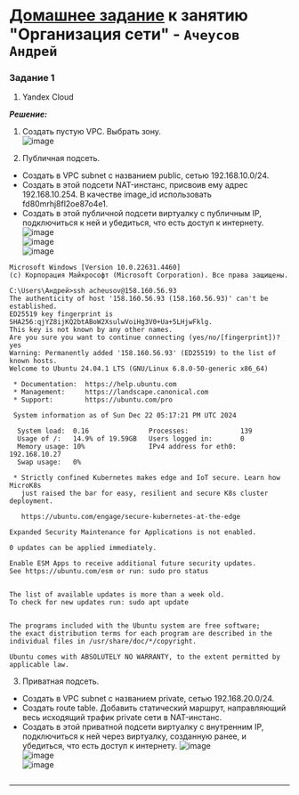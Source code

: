 # [Домашнее задание](https://github.com/netology-code/clopro-homeworks/blob/main/15.1.md) к занятию  "Организация сети" - `Ачеусов Андрей`


### Задание 1

1. Yandex Cloud

***Решение:***  

1. Создать пустую VPC. Выбрать зону.  
![image](https://github.com/user-attachments/assets/0c41e116-2250-4655-b5c2-503771bc86d9)  


3. Публичная подсеть.

 - Создать в VPC subnet с названием public, сетью 192.168.10.0/24.
 - Создать в этой подсети NAT-инстанс, присвоив ему адрес 192.168.10.254. В качестве image_id использовать fd80mrhj8fl2oe87o4e1.
 - Создать в этой публичной подсети виртуалку с публичным IP, подключиться к ней и убедиться, что есть доступ к интернету.
![image](https://github.com/user-attachments/assets/20744744-a26a-484d-b8b6-f4bec034ffbe)  
![image](https://github.com/user-attachments/assets/f72b40e0-3e8a-4e85-bd73-54954446d489)  
![image](https://github.com/user-attachments/assets/49945971-18f5-4ec8-b807-e2a868b1eb77)  
```
Microsoft Windows [Version 10.0.22631.4460]
(c) Корпорация Майкрософт (Microsoft Corporation). Все права защищены.

C:\Users\Андрей>ssh acheusov@158.160.56.93
The authenticity of host '158.160.56.93 (158.160.56.93)' can't be established.
ED25519 key fingerprint is SHA256:qjYZ8ijKQ2btABoW2XsulwVoiHg3V0+Ua+5LHjwFklg.
This key is not known by any other names.
Are you sure you want to continue connecting (yes/no/[fingerprint])? yes
Warning: Permanently added '158.160.56.93' (ED25519) to the list of known hosts.
Welcome to Ubuntu 24.04.1 LTS (GNU/Linux 6.8.0-50-generic x86_64)

 * Documentation:  https://help.ubuntu.com
 * Management:     https://landscape.canonical.com
 * Support:        https://ubuntu.com/pro

 System information as of Sun Dec 22 05:17:21 PM UTC 2024

  System load:  0.16               Processes:             139
  Usage of /:   14.9% of 19.59GB   Users logged in:       0
  Memory usage: 10%                IPv4 address for eth0: 192.168.10.27
  Swap usage:   0%

 * Strictly confined Kubernetes makes edge and IoT secure. Learn how MicroK8s
   just raised the bar for easy, resilient and secure K8s cluster deployment.

   https://ubuntu.com/engage/secure-kubernetes-at-the-edge

Expanded Security Maintenance for Applications is not enabled.

0 updates can be applied immediately.

Enable ESM Apps to receive additional future security updates.
See https://ubuntu.com/esm or run: sudo pro status


The list of available updates is more than a week old.
To check for new updates run: sudo apt update


The programs included with the Ubuntu system are free software;
the exact distribution terms for each program are described in the
individual files in /usr/share/doc/*/copyright.

Ubuntu comes with ABSOLUTELY NO WARRANTY, to the extent permitted by
applicable law.
```

3. Приватная подсеть.
 - Создать в VPC subnet с названием private, сетью 192.168.20.0/24.
 - Создать route table. Добавить статический маршрут, направляющий весь исходящий трафик private сети в NAT-инстанс.
 - Создать в этой приватной подсети виртуалку с внутренним IP, подключиться к ней через виртуалку, созданную ранее, и убедиться, что есть доступ к интернету.
![image](https://github.com/user-attachments/assets/8de4494c-09a0-4437-b0e0-632c306e2568)  
![image](https://github.com/user-attachments/assets/e68bd6fe-a444-4f6b-be91-48f6cad5b70f)  
![image](https://github.com/user-attachments/assets/eadae327-b90f-4a46-972e-e71706bec4e6)  

```

```

---

